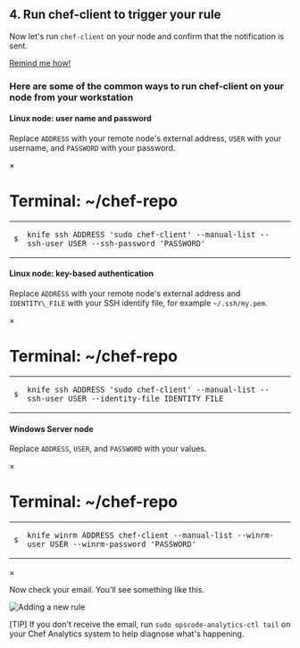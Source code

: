 ## 4. Run chef-client to trigger your rule

Now let's run `chef-client` on your node and confirm that the notification is sent.

<a class="help-button radius" href="#" data-reveal-id="chef-client-cheat-help-modal">Remind me how!</a>

<div id="chef-client-cheat-help-modal" class="reveal-modal" data-reveal aria-labelledby="modalTitle" aria-hidden="true" role="dialog">
  <h3 id="modalTitle">Here are some of the common ways to run chef-client on your node from your workstation</h3>
  <h4>Linux node: user name and password</h4>
  <p>Replace <code class="placeholder">ADDRESS</code> with your remote node&#39;s external address, <code class="placeholder">USER</code> with your username, and <code class="placeholder">PASSWORD</code> with your password.</p>
<div class="window ">
            <nav class="control-window">
              <div class="close">&times;</div>
              <div class="minimize"></div>
              <div class="deactivate"></div>
            </nav>
            <h1 class="titleInside">Terminal: ~/chef-repo</h1>
            <div class="container"><div class="terminal"><table><tr><td class='gutter'><pre class='line-numbers'><span class='line-number'>$</span></pre></td><td class='code'><pre><code><span class='line command'>knife ssh ADDRESS 'sudo chef-client' --manual-list --ssh-user USER --ssh-password 'PASSWORD'</span></code></pre></td></tr></table></div></div>
          </div>
  <h4>Linux node: key-based authentication</h4>
  <p>Replace <code class="placeholder">ADDRESS</code> with your remote node&#39;s external address and <code class="placeholder">IDENTITY\_FILE</code> with your SSH identify file, for example <code class="file-path">~/.ssh/my.pem</code>.</p>
<div class="window ">
            <nav class="control-window">
              <div class="close">&times;</div>
              <div class="minimize"></div>
              <div class="deactivate"></div>
            </nav>
            <h1 class="titleInside">Terminal: ~/chef-repo</h1>
            <div class="container"><div class="terminal"><table><tr><td class='gutter'><pre class='line-numbers'><span class='line-number'>$</span></pre></td><td class='code'><pre><code><span class='line command'>knife ssh ADDRESS 'sudo chef-client' --manual-list --ssh-user USER --identity-file IDENTITY_FILE</span></code></pre></td></tr></table></div></div>
            </div>
  <h4>Windows Server node</h4>
  <p>
Replace <code class="placeholder">ADDRESS</code>, <code class="placeholder">USER</code>, and <code class="placeholder">PASSWORD</code> with your values.
</p>
<div id="knife-command" class="window" ng-non-bindable>
  <nav class="control-window">
    <div class="close">&times;</div>
    <div class="minimize"></div>
    <div class="deactivate"></div>
  </nav>
  <h1 class="titleInside">Terminal: ~/chef-repo</h1>
  <div class="container" data-type="windows-fundamentals"><div class="terminal"><table>
    <tbody>
      <tr>
        <td class="gutter"><pre class="line-numbers"><span class="line-number">$</span></pre></td>
        <td class="code"><pre><code><span class="line command">knife winrm ADDRESS chef-client --manual-list --winrm-user USER --winrm-password &#39;PASSWORD&#39;</span></code></pre></td>
      </tr>
    </tbody></table></div></div>
</div>
  <a class="close-reveal-modal" aria-label="Close">&#215;</a>
</div>

Now check your email. You'll see something like this.

![Adding a new rule](chef-analytics/notification-email.png)

[TIP] If you don't receive the email, run `sudo opscode-analytics-ctl tail` on your Chef Analytics system to help diagnose what's happening.
